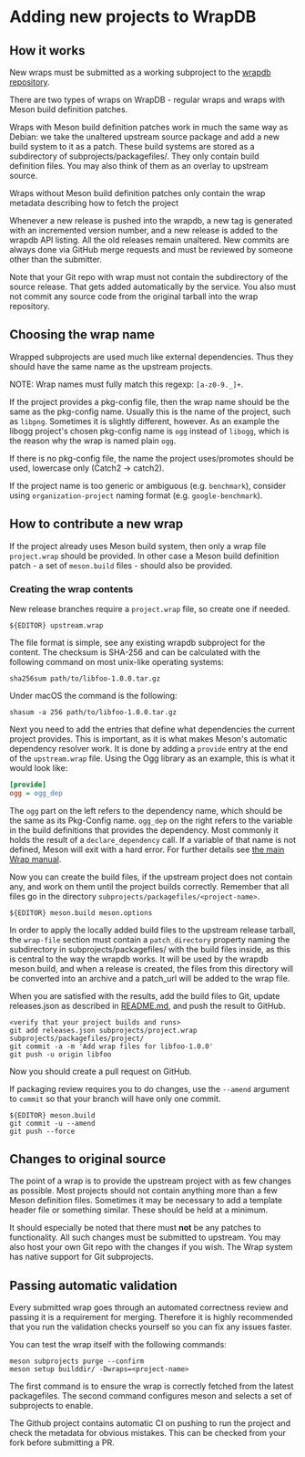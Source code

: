 # Adding new projects to WrapDB


## How it works

New wraps must be submitted as a working subproject to the [wrapdb
repository](https://github.com/mesonbuild/wrapdb).

There are two types of wraps on WrapDB - regular wraps and wraps with
Meson build definition patches.

Wraps with Meson build definition patches work in much the same way as
Debian: we take the unaltered upstream source package and add a new
build system to it as a patch. These build systems are stored as a
subdirectory of subprojects/packagefiles/. They only contain build
definition files. You may also think of them as an overlay to upstream
source.

Wraps without Meson build definition patches only contain the wrap
metadata describing how to fetch the project

Whenever a new release is pushed into the wrapdb, a new tag is
generated with an incremented version number, and a new release is
added to the wrapdb API listing. All the old releases remain
unaltered. New commits are always done via GitHub merge requests and
must be reviewed by someone other than the submitter.

Note that your Git repo with wrap must not contain the subdirectory of
the source release. That gets added automatically by the service. You
also must not commit any source code from the original tarball into
the wrap repository.

## Choosing the wrap name

Wrapped subprojects are used much like external dependencies. Thus
they should have the same name as the upstream projects.

NOTE: Wrap names must fully match this regexp: `[a-z0-9._]+`.

If the project provides a pkg-config file, then the wrap name
should be the same as the pkg-config name. Usually this is the name of
the project, such as `libpng`. Sometimes it is slightly different,
however. As an example the libogg project's chosen pkg-config name is
`ogg` instead of `libogg`, which is the reason why the wrap is
named plain `ogg`.

If there is no pkg-config file, the name the project uses/promotes
should be used, lowercase only (Catch2 -> catch2).

If the project name is too generic or ambiguous (e.g. `benchmark`),
consider using `organization-project` naming format (e.g.
`google-benchmark`).

## How to contribute a new wrap

If the project already uses Meson build system, then only a wrap file
`project.wrap` should be provided. In other case a Meson build
definition patch - a set of `meson.build` files - should also be
provided.

### Creating the wrap contents

New release branches require a `project.wrap` file, so create one if
needed.

```
${EDITOR} upstream.wrap
```

The file format is simple, see any existing wrapdb subproject for the
content. The checksum is SHA-256 and can be calculated with the
following command on most unix-like operating systems:

```
sha256sum path/to/libfoo-1.0.0.tar.gz
```

Under macOS the command is the following:

```
shasum -a 256 path/to/libfoo-1.0.0.tar.gz
```

Next you need to add the entries that define what dependencies the
current project provides. This is important, as it is what makes
Meson's automatic dependency resolver work. It is done by adding a
`provide` entry at the end of the `upstream.wrap` file. Using the Ogg
library as an example, this is what it would look like:

```ini
[provide]
ogg = ogg_dep
```

The `ogg` part on the left refers to the dependency name, which should
be the same as its Pkg-Config name. `ogg_dep` on the right refers to
the variable in the build definitions that provides the dependency.
Most commonly it holds the result of a `declare_dependency` call. If a
variable of that name is not defined, Meson will exit with a hard
error. For further details see [the main Wrap
manual](Wrap-dependency-system-manual.md).

Now you can create the build files, if the upstream project does not
contain any, and work on them until the project builds correctly.
Remember that all files go in the directory
`subprojects/packagefiles/<project-name>`.

```
${EDITOR} meson.build meson.options
```

In order to apply the locally added build files to the upstream
release tarball, the `wrap-file` section must contain a
`patch_directory` property naming the subdirectory in
subprojects/packagefiles/ with the build files inside, as this is
central to the way the wrapdb works. It will be used by the wrapdb
meson.build, and when a release is created, the files from this
directory will be converted into an archive and a patch_url will be
added to the wrap file.

When you are satisfied with the results, add the build files to Git, update
releases.json as described in
[README.md](https://github.com/mesonbuild/wrapdb#readme), and push the result
to GitHub.

```
<verify that your project builds and runs>
git add releases.json subprojects/project.wrap subprojects/packagefiles/project/
git commit -a -m 'Add wrap files for libfoo-1.0.0'
git push -u origin libfoo
```

Now you should create a pull request on GitHub.

If packaging review requires you to do changes, use the `--amend`
argument to `commit` so that your branch will have only one commit.

```
${EDITOR} meson.build
git commit -u --amend
git push --force
```

## Changes to original source

The point of a wrap is to provide the upstream project with as few
changes as possible. Most projects should not contain anything more
than a few Meson definition files. Sometimes it may be necessary to
add a template header file or something similar. These should be held
at a minimum.

It should especially be noted that there must **not** be any patches
to functionality. All such changes must be submitted to upstream. You
may also host your own Git repo with the changes if you wish. The Wrap
system has native support for Git subprojects.

## Passing automatic validation

Every submitted wrap goes through an automated correctness review and
passing it is a requirement for merging. Therefore it is highly
recommended that you run the validation checks yourself so you can fix
any issues faster.

You can test the wrap itself with the following commands:

    meson subprojects purge --confirm
    meson setup builddir/ -Dwraps=<project-name>

The first command is to ensure the wrap is correctly fetched from the
latest packagefiles. The second command configures meson and selects a
set of subprojects to enable.

The Github project contains automatic CI on pushing to run the project
and check the metadata for obvious mistakes. This can be checked from
your fork before submitting a PR.
